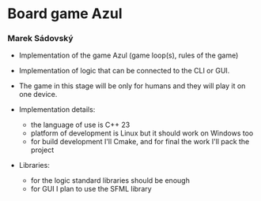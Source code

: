 # Board game Azul

### Marek Sádovský

- Implementation of the game Azul (game loop(s), rules of the game)
- Implementation of logic that can be connected to the CLI or GUI.
- The game in this stage will be only for humans and they will play it on one device.
- Implementation details:  
    - the language of use is C++ 23
    - platform of development is Linux but it should work on Windows too
    - for build development I'll Cmake, and for final the work I'll pack the project

- Libraries: 
    - for the logic standard libraries should be enough
    - for GUI I plan to use the SFML library

